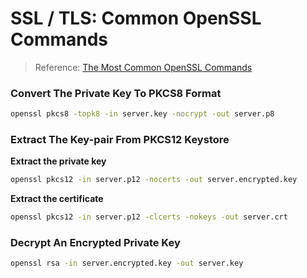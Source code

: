 # SSL / TLS: Common OpenSSL Commands

> Reference: [The Most Common OpenSSL Commands](https://www.sslshopper.com/article-most-common-openssl-commands.html)


### Convert The Private Key To PKCS8 Format

```sh
openssl pkcs8 -topk8 -in server.key -nocrypt -out server.p8
```


### Extract The Key-pair From PKCS12 Keystore

**Extract the private key**

```sh
openssl pkcs12 -in server.p12 -nocerts -out server.encrypted.key
```

**Extract the certificate**

```sh
openssl pkcs12 -in server.p12 -clcerts -nokeys -out server.crt
```


### Decrypt An Encrypted Private Key

```sh
openssl rsa -in server.encrypted.key -out server.key
```

